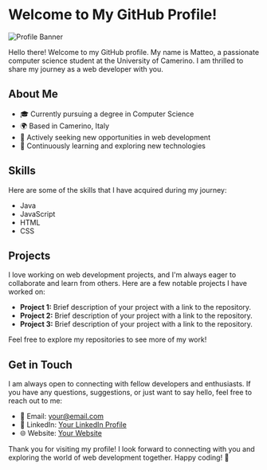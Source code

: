 # Welcome to My GitHub Profile!

![Profile Banner](https://i.gifer.com/3HeZ.gif)

Hello there! Welcome to my GitHub profile. My name is Matteo, a passionate computer science student at the University of Camerino. I am thrilled to share my journey as a web developer with you.

## About Me

- 🎓 Currently pursuing a degree in Computer Science
- 🌍 Based in Camerino, Italy
- 🔭 Actively seeking new opportunities in web development
- 🌱 Continuously learning and exploring new technologies

## Skills

Here are some of the skills that I have acquired during my journey:

- Java
- JavaScript
- HTML
- CSS

## Projects

I love working on web development projects, and I'm always eager to collaborate and learn from others. Here are a few notable projects I have worked on:

- **Project 1:** Brief description of your project with a link to the repository.
- **Project 2:** Brief description of your project with a link to the repository.
- **Project 3:** Brief description of your project with a link to the repository.

Feel free to explore my repositories to see more of my work!

## Get in Touch

I am always open to connecting with fellow developers and enthusiasts. If you have any questions, suggestions, or just want to say hello, feel free to reach out to me:

- 📧 Email: your@email.com
- 💼 LinkedIn: [Your LinkedIn Profile](https://www.linkedin.com/in/yourprofile)
- 🌐 Website: [Your Website](https://www.yourwebsite.com)

Thank you for visiting my profile! I look forward to connecting with you and exploring the world of web development together. Happy coding! 🚀
